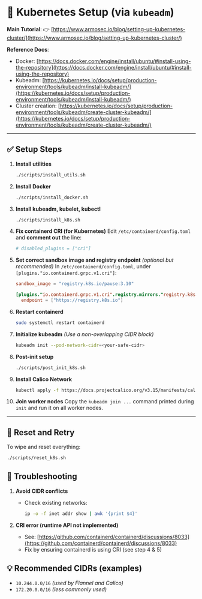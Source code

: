 
# 🚀 Kubernetes Setup (via `kubeadm`)

**Main Tutorial**:
👉 [https://www.armosec.io/blog/setting-up-kubernetes-cluster/](https://www.armosec.io/blog/setting-up-kubernetes-cluster/)

**Reference Docs**:

* Docker: [https://docs.docker.com/engine/install/ubuntu/#install-using-the-repository](https://docs.docker.com/engine/install/ubuntu/#install-using-the-repository)
* Kubeadm: [https://kubernetes.io/docs/setup/production-environment/tools/kubeadm/install-kubeadm/](https://kubernetes.io/docs/setup/production-environment/tools/kubeadm/install-kubeadm/)
* Cluster creation: [https://kubernetes.io/docs/setup/production-environment/tools/kubeadm/create-cluster-kubeadm/](https://kubernetes.io/docs/setup/production-environment/tools/kubeadm/create-cluster-kubeadm/)

---

## ✅ Setup Steps

1. **Install utilities**

   ```bash
   ./scripts/install_utils.sh
   ```

2. **Install Docker**

   ```bash
   ./scripts/install_docker.sh
   ```

3. **Install kubeadm, kubelet, kubectl**

   ```bash
   ./scripts/install_k8s.sh
   ```

4. **Fix containerd CRI (for Kubernetes)**
   Edit `/etc/containerd/config.toml` and **comment out** the line:

   ```toml
   # disabled_plugins = ["cri"]
   ```

5. **Set correct sandbox image and registry endpoint** *(optional but recommended)*
   In `/etc/containerd/config.toml`, under `[plugins."io.containerd.grpc.v1.cri"]`:

   ```toml
   sandbox_image = "registry.k8s.io/pause:3.10"

   [plugins."io.containerd.grpc.v1.cri".registry.mirrors."registry.k8s.io"]
     endpoint = ["https://registry.k8s.io"]
   ```

6. **Restart containerd**

   ```bash
   sudo systemctl restart containerd
   ```

7. **Initialize kubeadm** *(Use a non-overlapping CIDR block)*

   ```bash
   kubeadm init --pod-network-cidr=<your-safe-cidr>
   ```

8. **Post-init setup**

   ```bash
   ./scripts/post_init_k8s.sh
   ```

9. **Install Calico Network**
    ```bash
    kubectl apply -f https://docs.projectcalico.org/v3.15/manifests/calico.yaml
    ```

9. **Join worker nodes**
   Copy the `kubeadm join ...` command printed during `init` and run it on all worker nodes.

---

## 🔁 Reset and Retry

To wipe and reset everything:

```bash
./scripts/reset_k8s.sh
```



## 🧪 Troubleshooting

1. **Avoid CIDR conflicts**

   * Check existing networks:

     ```bash
     ip -o -f inet addr show | awk '{print $4}'
     ```

2. **CRI error (runtime API not implemented)**

   * See: [https://github.com/containerd/containerd/discussions/8033](https://github.com/containerd/containerd/discussions/8033)
   * Fix by ensuring containerd is using CRI (see step 4 & 5)




## 💡 Recommended CIDRs (examples)

* `10.244.0.0/16` *(used by Flannel and Calico)*
* `172.20.0.0/16` *(less commonly used)*

